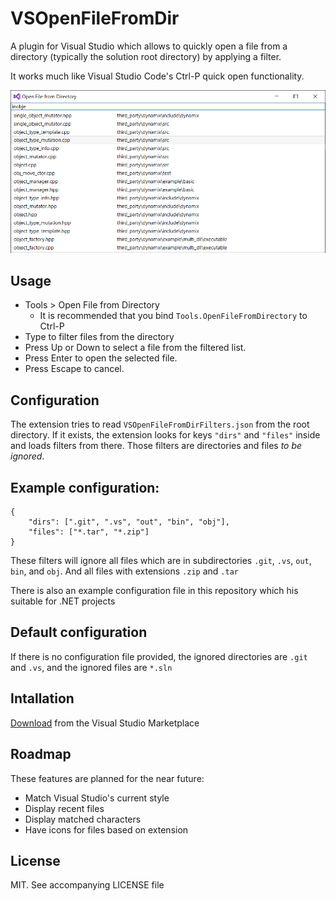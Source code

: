 # VSOpenFileFromDir

A plugin for Visual Studio which allows to quickly open a file from a directory (typically the solution root directory) by applying a filter.

It works much like Visual Studio Code's Ctrl-P quick open functionality.

![Open File from Directory](preview.png?raw=true "Open File from Directory")

## Usage

* Tools > Open File from Directory
    * It is recommended that you bind `Tools.OpenFileFromDirectory` to Ctrl-P
* Type to filter files from the directory
* Press Up or Down to select a file from the filtered list.
* Press Enter to open the selected file.
* Press Escape to cancel.

## Configuration

The extension tries to read `VSOpenFileFromDirFilters.json` from the root directory. If it exists, the extension looks for keys `"dirs"` and `"files"` inside and loads filters from there. Those filters are directories and files *to be ignored*. 

## Example configuration:

```
{
    "dirs": [".git", ".vs", "out", "bin", "obj"],
    "files": ["*.tar", "*.zip"]
}
```

These filters will ignore all files which are in subdirectories `.git`, `.vs`, `out`, `bin`, and `obj`. And all files with extensions `.zip` and `.tar`

There is also an example configuration file in this repository which his suitable for .NET projects

## Default configuration

If there is no configuration file provided, the ignored directories are `.git` and `.vs`, and the ignored files are `*.sln`

## Intallation

[Download](https://marketplace.visualstudio.com/items?itemName=ibob.OpenFileFromDir) from the Visual Studio Marketplace

## Roadmap

These features are planned for the near future:

* Match Visual Studio's current style
* Display recent files
* Display matched characters
* Have icons for files based on extension

## License

MIT. See accompanying LICENSE file
